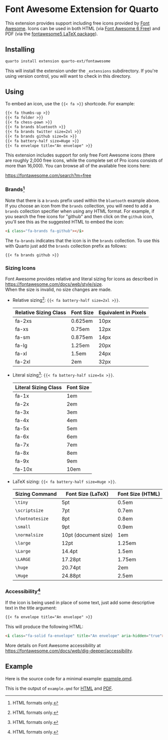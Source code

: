 # Font Awesome Extension for Quarto

This extension provides support including free icons provided by [Font Awesome](https://fontawesome.com). Icons can be used in both HTML (via [Font Awesome 6 Free](https://fontawesome.com/search?m=free)) and PDF (via the [fontawesome5 LaTeX package](https://ctan.org/pkg/fontawesome5?lang=en)).

## Installing

```sh
quarto install extension quarto-ext/fontawesome
```

This will install the extension under the `_extensions` subdirectory.
If you're using version control, you will want to check in this directory.

## Using

To embed an icon, use the `{{< fa >}}` shortcode. For example:

```default
{{< fa thumbs-up >}} 
{{< fa folder >}}
{{< fa chess-pawn >}}
{{< fa brands bluetooth >}}
{{< fa brands twitter size=2xl >}}
{{< fa brands github size=5x >}}
{{< fa battery-half size=Huge >}}
{{< fa envelope title="An envelope" >}}
```

This extension includes support for only free Font Awesome icons (there are roughly 2,000 free icons, while the complete set of Pro icons consists of more than 16,000).
You can browse all of the available free icons here:

<https://fontawesome.com/search?m=free>

### Brands[^1]

Note that there is a `brands` prefix used within the `bluetooth` example above.
If you choose an icon from the `brands` collection, you will need to add a `brands` collection specifier when using any HTML format.
For example, if you search the free icons for "github" and then click on the `github` icon, you'll see this as the suggested HTML to embed the icon:

```html
<i class="fa-brands fa-github"></i>
```

The `fa-brands` indicates that the icon is in the `brands` collection. To use this with Quarto just add the `brands` collection prefix as follows:

```default
{{< fa brands github >}}
```

### Sizing Icons

Font Awesome provides relative and literal sizing for icons as described in <https://fontawesome.com/docs/web/style/size>.  
When the size is invalid, no size changes are made.

- Relative sizing[^1]: `{{< fa battery-half size=2xl >}}`.

  | Relative Sizing Class | Font Size | Equivalent in Pixels |
  |-----------------------|-----------|----------------------|
  | fa-2xs                | 0.625em   | 10px                 |
  | fa-xs                 | 0.75em    | 12px                 |
  | fa-sm                 | 0.875em   | 14px                 |
  | fa-lg                 | 1.25em    | 20px                 |
  | fa-xl                 | 1.5em     | 24px                 |
  | fa-2xl                | 2em       | 32px                 |

- Literal sizing[^1]: `{{< fa battery-half size=5x >}}`.

  | Literal Sizing Class | Font Size |
  |----------------------|-----------|
  | fa-1x                | 1em       |
  | fa-2x                | 2em       |
  | fa-3x                | 3em       |
  | fa-4x                | 4em       |
  | fa-5x                | 5em       |
  | fa-6x                | 6em       |
  | fa-7x                | 7em       |
  | fa-8x                | 8em       |
  | fa-9x                | 9em       |
  | fa-10x               | 10em      |

- LaTeX sizing: `{{< fa battery-half size=Huge >}}`.

  | Sizing Command   | Font Size (LaTeX)    | Font Size (HTML) |
  | ---------------- | -------------------- | ---------------- |
  | `\tiny`          | 5pt                  | 0.5em            |
  | `\scriptsize`    | 7pt                  | 0.7em            |
  | `\footnotesize`  | 8pt                  | 0.8em            |
  | `\small`         | 9pt                  | 0.9em            |
  | `\normalsize`    | 10pt (document size) | 1em              |
  | `\large`         | 12pt                 | 1.25em           |
  | `\Large`         | 14.4pt               | 1.5em            |
  | `\LARGE`         | 17.28pt              | 1.75em           |
  | `\huge`          | 20.74pt              | 2em              |
  | `\Huge`          | 24.88pt              | 2.5em            |

### Accessibility[^1]

If the icon is being used in place of some text,
just add some descriptive text in the title argument:

```default
{{< fa envelope title="An envelope" >}}
```

This will produce the following HTML:

```html
<i class="fa-solid fa-envelope" title="An envelope" aria-hidden="true"></i>
```

More details on Font Awesome accessibility at <https://fontawesome.com/docs/web/dig-deeper/accessibility>.

[^1]: HTML formats only.

## Example

Here is the source code for a minimal example: [example.qmd](example.qmd).

This is the output of `example.qmd` for [HTML](https://quarto-ext.github.io/fontawesome/) and [PDF](https://quarto-ext.github.io/fontawesome/example.pdf).
